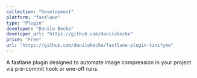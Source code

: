 ```yaml
---
collection: "Development"
platform: "fastlane"
type: "Plugin"
developer: "Danilo Becke"
developer_url: "https://github.com/danilobecke"
price: "Free"
url: "https://github.com/danilobecke/fastlane-plugin-tinifyme"
---
```


A fastlane plugin designed to automate image compression in your project via pre-commit hook or one-off runs.